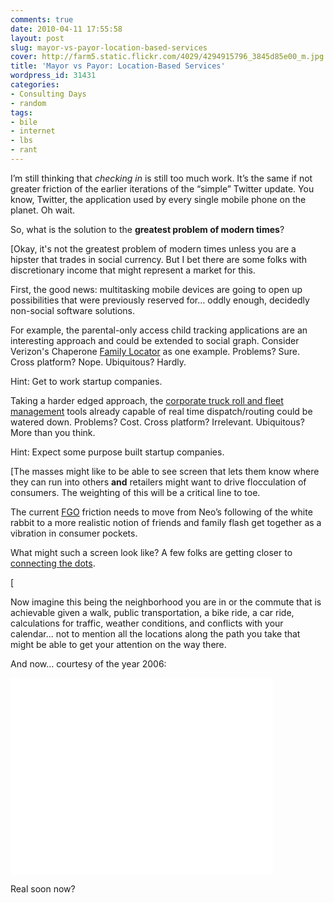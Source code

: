 ```yaml
---
comments: true
date: 2010-04-11 17:55:58
layout: post
slug: mayor-vs-payor-location-based-services
cover: http://farm5.static.flickr.com/4029/4294915796_3845d85e00_m.jpg
title: 'Mayor vs Payor: Location-Based Services'
wordpress_id: 31431
categories:
- Consulting Days
- random
tags:
- bile
- internet
- lbs
- rant
---
```


I’m still thinking that _checking in_ is still too much work. It’s the same if not greater friction of the earlier iterations of the “simple” Twitter update. You know, Twitter, the application used by every single mobile phone on the planet. Oh wait.




So, what is the solution to the **greatest problem of modern times**?




[Okay, it's not the greatest problem of modern times unless you are a hipster that trades in social currency.  But I bet there are some folks with discretionary income that might represent a market for this.




First, the good news: multitasking mobile devices are going to open up possibilities that were previously reserved for… oddly enough, decidedly non-social software solutions.




For example, the parental-only access child tracking applications are an interesting approach and could be extended to social graph.  Consider Verizon's Chaperone [Family Locator](http://products.verizonwireless.com/index.aspx?id=fnd_familylocator) as one example.  Problems?  Sure.  Cross platform?  Nope.  Ubiquitous? Hardly.




Hint: Get to work startup companies.




Taking a harder edged approach, the [corporate truck roll and fleet management](http://www.discretewireless.com/) tools already capable of real time dispatch/routing could be watered down.   Problems?  Cost.  Cross platform?  Irrelevant.  Ubiquitous? More than you think.




Hint: Expect some purpose built startup companies.




[The masses might like to be able to see screen that lets them know where they can run into others **and** retailers might want to drive flocculation of consumers. The weighting of this will be a critical line to toe.




The current [FGO](http://gigaom.com/2010/04/11/do-location-apps-need-to-show-users-the-money/) friction needs to move from Neo’s following of the white rabbit to a more realistic notion of friends and family flash get together as a vibration in consumer pockets.




What might such a screen look like?  A few folks are getting closer to [connecting the dots](http://4squarevision.com/).




[




Now imagine this being the neighborhood you are in or the commute that is achievable given a walk, public transportation, a bike ride, a car ride, calculations for traffic, weather conditions, and conflicts with your calendar... not to mention all the locations along the path you take that might be able to get your attention on the way there.




And now... courtesy of the year 2006:






<iframe width="420" height="315" src="//www.youtube.com/embed/ew94okDkCwU" frameborder="0" allowfullscreen></iframe>







Real soon now?
